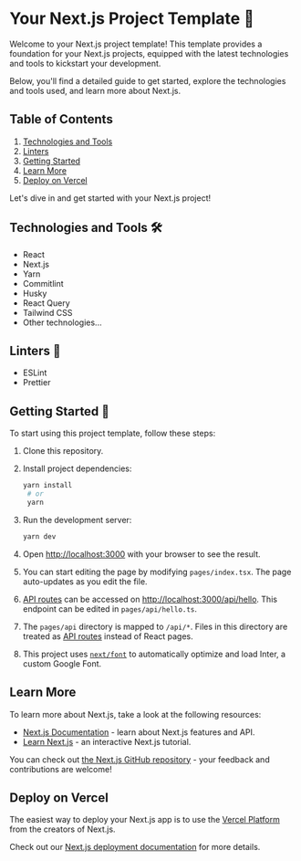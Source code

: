 # Your Next.js Project Template 🚀

Welcome to your Next.js project template! This template provides a foundation for your Next.js projects, equipped with the latest technologies and tools to kickstart your development.

Below, you'll find a detailed guide to get started, explore the technologies and tools used, and learn more about Next.js.

## Table of Contents

1. [Technologies and Tools](#technologies-and-tools)
2. [Linters](#linters)
3. [Getting Started](#getting-started)
4. [Learn More](#learn-more)
5. [Deploy on Vercel](#deploy-on-vercel)

Let's dive in and get started with your Next.js project!

## Technologies and Tools 🛠️

-   React
-   Next.js
-   Yarn
-   Commitlint
-   Husky
-   React Query
-   Tailwind CSS
-   Other technologies...

## Linters 🧹

-   ESLint
-   Prettier

## Getting Started 🚀

To start using this project template, follow these steps:

1. Clone this repository.

2. Install project dependencies:

    ```bash
    yarn install
     # or
     yarn
    ```

3. Run the development server:

    ```bash
    yarn dev
    ```

4. Open [http://localhost:3000](http://localhost:3000) with your browser to see the result.

5. You can start editing the page by modifying `pages/index.tsx`. The page auto-updates as you edit the file.

6. [API routes](https://nextjs.org/docs/api-routes/introduction) can be accessed on [http://localhost:3000/api/hello](http://localhost:3000/api/hello). This endpoint can be edited in `pages/api/hello.ts`.

7. The `pages/api` directory is mapped to `/api/*`. Files in this directory are treated as [API routes](https://nextjs.org/docs/api-routes/introduction) instead of React pages.

8. This project uses [`next/font`](https://nextjs.org/docs/basic-features/font-optimization) to automatically optimize and load Inter, a custom Google Font.

## Learn More

To learn more about Next.js, take a look at the following resources:

-   [Next.js Documentation](https://nextjs.org/docs) - learn about Next.js features and API.
-   [Learn Next.js](https://nextjs.org/learn) - an interactive Next.js tutorial.

You can check out [the Next.js GitHub repository](https://github.com/vercel/next.js/) - your feedback and contributions are welcome!

## Deploy on Vercel

The easiest way to deploy your Next.js app is to use the [Vercel Platform](https://vercel.com/new?utm_medium=default-template&filter=next.js&utm_source=create-next-app&utm_campaign=create-next-app-readme) from the creators of Next.js.

Check out our [Next.js deployment documentation](https://nextjs.org/docs/deployment) for more details.

